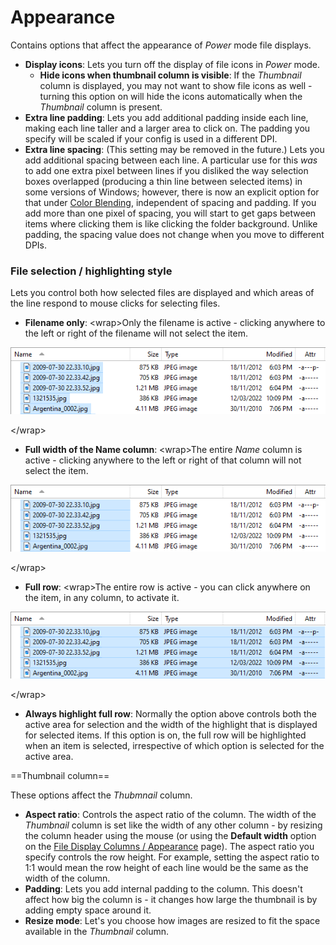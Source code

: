 # Appearance

Contains options that affect the appearance of *Power* mode file displays.

- **Display icons**: Lets you turn off the display of file icons in *Power* mode.
  - **Hide icons when thumbnail column is visible**: If the *Thumbnail* column is displayed, you may not want to show file icons as well - turning this option on will hide the icons automatically when the *Thumbnail* column is present.
- **Extra line padding**: Lets you add additional padding inside each line, making each line taller and a larger area to click on. The padding you specify will be scaled if your config is used in a different DPI.
- **Extra line spacing**: (This setting may be removed in the future.) Lets you add additional spacing between each line. A particular use for this *was* to add one extra pixel between lines if you disliked the way selection boxes overlapped (producing a thin line between selected items) in some versions of Windows; however, there is now an explicit option for that under [Color Blending](/Manual/preferences/preferences_categories/colors_and_fonts/color_blending.md), independent of spacing and padding. If you add more than one pixel of spacing, you will start to get gaps between items where clicking them is like clicking the folder background. Unlike padding, the spacing value does not change when you move to different DPIs.

  

### File selection / highlighting style

Lets you control both how selected files are displayed and which areas of the line respond to mouse clicks for selecting files.

- **Filename only**: \<wrap\>Only the filename is active - clicking anywhere to the left or right of the filename will not select the item.

  
  
![](/Manual/images/media/13/fileselection_nameonly.png)  
  
\</wrap\>

- **Full width of the Name column**: \<wrap\>The entire *Name* column is active - clicking anywhere to the left or right of that column will not select the item.

  
  
![](/Manual/images/media/13/fileselection_fullwidth.png)  
  
\</wrap\>

- **Full row**: \<wrap\>The entire row is active - you can click anywhere on the item, in any column, to activate it.

  
  
![](/Manual/images/media/13/fileselection_fullrow.png)  
  
\</wrap\>

- **Always highlight full row**: Normally the option above controls both the active area for selection and the width of the highlight that is displayed for selected items. If this option is on, the full row will be highlighted when an item is selected, irrespective of which option is selected for the active area.

  
==Thumbnail column==

These options affect the *Thubmnail* column.

- **Aspect ratio**: Controls the aspect ratio of the column. The width of the *Thumbnail* column is set like the width of any other column - by resizing the column header using the mouse (or using the **Default width** option on the [File Display Columns / Appearance](/Manual/preferences/preferences_categories/file_display_columns/appearance.md) page). The aspect ratio you specify controls the row height. For example, setting the aspect ratio to 1:1 would mean the row height of each line would be the same as the width of the column.
- **Padding**: Lets you add internal padding to the column. This doesn't affect how big the column is - it changes how large the thumbnail is by adding empty space around it.
- **Resize mode**: Let's you choose how images are resized to fit the space available in the *Thumbnail* column.
